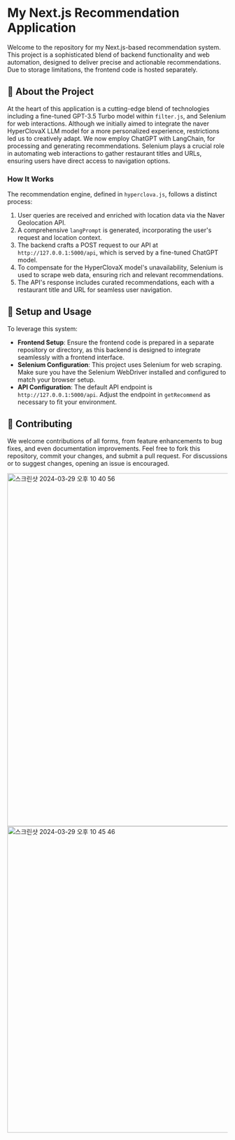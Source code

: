 # My Next.js Recommendation Application

Welcome to the repository for my Next.js-based recommendation system. This project is a sophisticated blend of backend functionality and web automation, designed to deliver precise and actionable recommendations. Due to storage limitations, the frontend code is hosted separately.

## 🚀 About the Project

At the heart of this application is a cutting-edge blend of technologies including a fine-tuned GPT-3.5 Turbo model within `filter.js`, and Selenium for web interactions. Although we initially aimed to integrate the naver HyperClovaX LLM model for a more personalized experience, restrictions led us to creatively adapt. We now employ ChatGPT with LangChain, for processing and generating recommendations. Selenium plays a crucial role in automating web interactions to gather restaurant titles and URLs, ensuring users have direct access to navigation options.

### How It Works

The recommendation engine, defined in `hyperclova.js`, follows a distinct process:

1. User queries are received and enriched with location data via the Naver Geolocation API.
2. A comprehensive `langPrompt` is generated, incorporating the user's request and location context.
3. The backend crafts a POST request to our API at `http://127.0.0.1:5000/api`, which is served by a fine-tuned ChatGPT model.
4. To compensate for the HyperClovaX model's unavailability, Selenium is used to scrape web data, ensuring rich and relevant recommendations.
5. The API's response includes curated recommendations, each with a restaurant title and URL for seamless user navigation.

## 🔧 Setup and Usage

To leverage this system:

- **Frontend Setup**: Ensure the frontend code is prepared in a separate repository or directory, as this backend is designed to integrate seamlessly with a frontend interface.
- **Selenium Configuration**: This project uses Selenium for web scraping. Make sure you have the Selenium WebDriver installed and configured to match your browser setup.
- **API Configuration**: The default API endpoint is `http://127.0.0.1:5000/api`. Adjust the endpoint in `getRecommend` as necessary to fit your environment.

## 🤝 Contributing

We welcome contributions of all forms, from feature enhancements to bug fixes, and even documentation improvements. Feel free to fork this repository, commit your changes, and submit a pull request. For discussions or to suggest changes, opening an issue is encouraged.


<img width="805" alt="스크린샷 2024-03-29 오후 10 40 56" src="https://github.com/YechanJung/first-/assets/127584126/60fe5f0a-f567-4cc0-bd9f-6ed87a6ccb00">

<img width="699" alt="스크린샷 2024-03-29 오후 10 45 46" src="https://github.com/YechanJung/first-/assets/127584126/abdf9e69-9549-49d0-b365-b7dc4dba5525">
